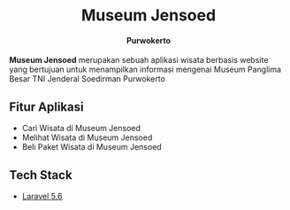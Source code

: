 <p align="center">
</p>

<h1 align="center">Museum Jensoed</h1>
<h4 align="center">Purwokerto</h4>


**Museum Jensoed** merupakan sebuah aplikasi wisata berbasis website yang bertujuan untuk menampilkan informasi mengenai Museum Panglima Besar TNI Jenderal Soedirman Purwokerto

## Fitur Aplikasi

- Cari Wisata di Museum Jensoed
- Melihat Wisata di Museum Jensoed
- Beli Paket Wisata di Museum Jensoed

## Tech Stack
- [Laravel 5.6](https://github.com/laravel/laravel)
